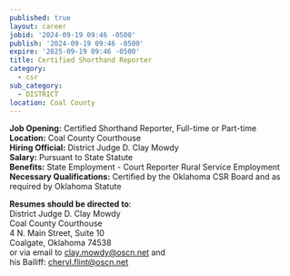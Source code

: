 ```yaml
---
published: true
layout: career
jobid: '2024-09-19 09:46 -0500'
publish: '2024-09-19 09:46 -0500'
expire: '2025-09-19 09:46 -0500'
title: Certified Shorthand Reporter
category:
  - csr
sub_category:
  - DISTRICT
location: Coal County
---
```

**Job Opening:** Certified Shorthand Reporter, Full-time or Part-time  
**Location:** Coal County Courthouse  
**Hiring Official:** District Judge D. Clay Mowdy  
**Salary:** Pursuant to State Statute  
**Benefits:** State Employment - Court Reporter Rural Service Employment 
**Necessary Qualifications:** Certified by the Oklahoma CSR Board and as required by Oklahoma Statute  
 
**Resumes should be directed to**:  
District Judge D. Clay Mowdy  
Coal County Courthouse  
4 N. Main Street, Suite 10  
Coalgate, Oklahoma 74538  
or via email to [clay.mowdy@oscn.net](mailto:clay.mowdy@oscn.net) and  
his Bailiff: [cheryl.flint@oscn.net](mailto:cheryl.flint@oscn.net)
